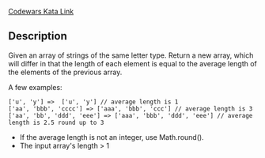 [Codewars Kata Link](https://www.codewars.com/kata/5a430359e1ce0e35540000b1)

## Description

Given an array of strings of the same letter type. Return a new array, which will differ in that the length of each element is equal to the average length of the elements of the previous array.

A few examples:

```plaintext
['u', 'y'] =>  ['u', 'y'] // average length is 1
['aa', 'bbb', 'cccc'] => ['aaa', 'bbb', 'ccc'] // average length is 3
['aa', 'bb', 'ddd', 'eee'] => ['aaa', 'bbb', 'ddd', 'eee'] // average length is 2.5 round up to 3
```

- If the average length is not an integer, use Math.round().
- The input array's length > 1
